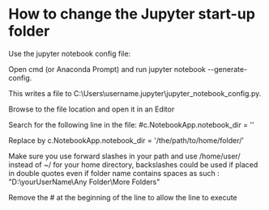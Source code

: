 # How to change the Jupyter start-up folder

Use the jupyter notebook config file:

Open cmd (or Anaconda Prompt) and run jupyter notebook --generate-config.

This writes a file to C:\Users\username\.jupyter\jupyter_notebook_config.py.

Browse to the file location and open it in an Editor

Search for the following line in the file: #c.NotebookApp.notebook_dir = ''

Replace by c.NotebookApp.notebook_dir = '/the/path/to/home/folder/'

Make sure you use forward slashes in your path and use /home/user/ instead of ~/ for your home directory, backslashes could be used if placed in double quotes even if folder name contains spaces as such : "D:\yourUserName\Any Folder\More Folders\"

Remove the # at the beginning of the line to allow the line to execute


